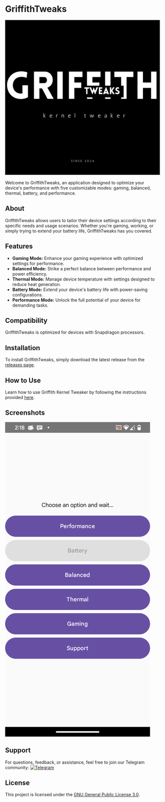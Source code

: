 # GriffithTweaks

![GriffithTweaks Logo](https://github.com/haxislancelot/GriffithTweaks/raw/main/nihil.png)

Welcome to GriffithTweaks, an application designed to optimize your device's performance with five customizable modes: gaming, balanced, thermal, battery, and performance.

## About

GriffithTweaks allows users to tailor their device settings according to their specific needs and usage scenarios. Whether you're gaming, working, or simply trying to extend your battery life, GriffithTweaks has you covered.

## Features

- **Gaming Mode:** Enhance your gaming experience with optimized settings for performance.
- **Balanced Mode:** Strike a perfect balance between performance and power efficiency.
- **Thermal Mode:** Manage device temperature with settings designed to reduce heat generation.
- **Battery Mode:** Extend your device's battery life with power-saving configurations.
- **Performance Mode:** Unlock the full potential of your device for demanding tasks.

## Compatibility

GriffithTweaks is optimized for devices with Snapdragon processors.

## Installation

To install GriffithTweaks, simply download the latest release from the [releases page](https://github.com/haxislancelot/GriffithTweaks/releases).

## How to Use

Learn how to use Griffith Kernel Tweaker by following the instructions provided [here](https://telegra.ph/How-to-use-Grittith-Kernel-Tweaker-02-18).

## Screenshots

![GriffithTweaks Screenshot](https://raw.githubusercontent.com/haxislancelot/GriffithTweaks/main/Screenshot_20240225-021843_Griffith.png)

## Support

For questions, feedback, or assistance, feel free to join our Telegram community:
[![Telegram](https://img.shields.io/badge/Join%20Us%20on-Telegram-blue)](https://t.me/nihilprojects)

## License

This project is licensed under the [GNU General Public License 3.0](https://www.gnu.org/licenses/gpl-3.0.en.html).
